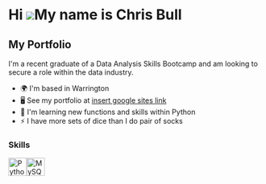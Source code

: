 Hi ![](https://user-images.githubusercontent.com/18350557/176309783-0785949b-9127-417c-8b55-ab5a4333674e.gif)My name is Chris Bull
==================================================================================================================================

My Portfolio
------------

I'm a recent graduate of a Data Analysis Skills Bootcamp and am looking to secure a role within the data industry.

* 🌍  I'm based in Warrington
* 🖥️  See my portfolio at [insert google sites link](http://googlesiteslink)
* 🧠  I'm learning new functions and skills within Python
* ⚡  I have more sets of dice than I do pair of socks

### Skills

<p align="left">
<a href="https://www.python.org/" target="_blank" rel="noreferrer"><img src="https://raw.githubusercontent.com/danielcranney/readme-generator/main/public/icons/skills/python-colored.svg" width="36" height="36" alt="Python" /></a><a href="https://www.mysql.com/" target="_blank" rel="noreferrer"><img src="https://raw.githubusercontent.com/danielcranney/readme-generator/main/public/icons/skills/mysql-colored.svg" width="36" height="36" alt="MySQL" /></a>
</p>
